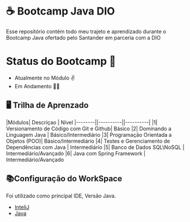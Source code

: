 # ☕ Bootcamp Java  DIO

Esse repositório contém todo meu trajeto e aprendizado durante o Bootcamp Java ofertado pelo Santander em parceria com a DIO


# Status do Bootcamp 🚦

- Atualmente no Módulo ✌
- Em Andamento 🚶‍♂️

## 🖥 Trilha de Aprenzado

|Módulos| Descriçao | Nível
|--------||----------||----------|
|1| Versionamento de Código com Git e Github| Básico
|2| Dominando a Linguagem Java | Básico/Intermediário
|3| Programação Orientada a Objetos (POO)| Básico/Intermediário
|4| Testes e Gerenciamento de Dependências com Java | Intermediário
|5| Banco de Dados SQL\NoSQL | Intermediário/Avançado
|6| Java com Spring Framework | Intermediário/Avançado






## 📚Configuração do WorkSpace

Foi utilizado como principal IDE, Versão Java.

- [InteliJ](https://www.jetbrains.com/pt-br/idea/)
- [Java]()